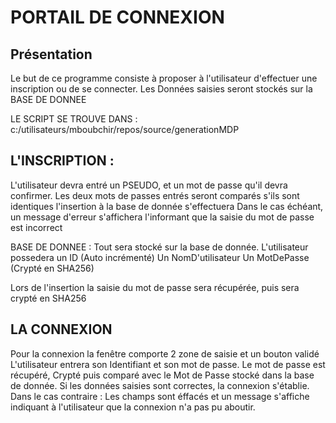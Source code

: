 # PORTAIL DE CONNEXION 
## Présentation 
Le but de ce programme consiste à proposer à l'utilisateur d'effectuer une inscription ou de se connecter. Les Données saisies seront stockés sur la BASE DE DONNEE

LE SCRIPT SE TROUVE DANS : c:/utilisateurs/mboubchir/repos/source/generationMDP

## L'INSCRIPTION : 

L'utilisateur devra entré un PSEUDO, et un mot de passe qu'il devra confirmer.
Les deux mots de passes entrés seront comparés s'ils sont identiques l'insertion à la base de donnée s'effectuera
Dans le cas échéant, un message d'erreur s'affichera l'informant que la saisie du mot de passe est incorrect

BASE DE DONNEE :
Tout sera stocké sur la base de donnée.
L'utilisateur possedera un ID (Auto incrémenté)
Un NomD'utilisateur
Un MotDePasse (Crypté en SHA256)

Lors de l'insertion la saisie du mot de passe sera récupérée, puis sera crypté en SHA256

## LA CONNEXION 
Pour la connexion la fenêtre comporte 2 zone de saisie et un bouton validé
L'utilisateur entrera son Identifiant et son mot de passe.
Le mot de passe est récupéré, Crypté puis comparé avec le Mot de Passe stocké dans la base de donnée.
Si les données saisies sont correctes, la connexion s'établie. 
Dans le cas contraire : Les champs sont éffacés et un message s'affiche indiquant à l'utilisateur que la connexion n'a pas pu aboutir.
